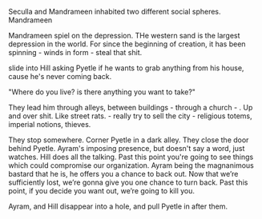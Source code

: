 Seculla and Mandrameen inhabited two different social spheres. Mandrameen 



Mandrameen spiel on the depression. THe western sand is the largest depression in the world. For since the beginning of creation, it has been spinning - winds in form - steal that shit.

slide into Hill asking Pyetle if he wants to grab anything from his house, cause he's never coming back.

"Where do you live? is there anything you want to take?"


They lead him through alleys, between buildings - through a church - . Up and over shit. Like street rats. - really try to sell the city - religious totems, imperial notions, thieves.

They stop somewhere. Corner Pyetle in a dark alley. They close the door behind Pyetle.
    Ayram's imposing presence, but doesn't say a word, just watches.
    Hill does all the talking.
    Past this point you're going to see things which could compromise our organization. Ayram being the magnanimous bastard that he is, he offers you a chance to back out.
	Now that we’re sufficiently lost, we’re gonna give you one chance to turn back. Past this point, if you decide you want out, we’re going to kill you. 

Ayram, and Hill disappear into a hole, and pull Pyetle in after them.

